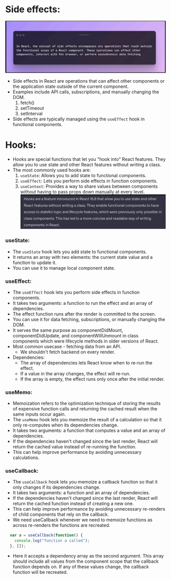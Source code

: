 # Side effects:
![alt text](image-2.png)
- Side effects in React are operations that can affect other components or the application state outside of the current component.
- Examples include API calls, subscriptions, and manually changing the DOM.
  1. fetch()
  2. setTimeout
  3. setInterval
- Side effects are typically managed using the `useEffect` hook in functional components.

# Hooks: 
- Hooks are special functions that let you "hook into" React features. They allow you to use state and other React features without writing a class.
- The most commonly used hooks are:
  1. `useState`: Allows you to add state to functional components.
  2. `useEffect`: Lets you perform side effects in function components.
  3. `useContext`: Provides a way to share values between components without having to pass props down manually at every level.
  ![alt text](image-3.png)

### useState:
- The `useState` hook lets you add state to functional components.
- It returns an array with two elements: the current state value and a function to update it.
- You can use it to manage local component state.

### useEffect:
- The `useEffect` hook lets you perform side effects in function components.
- It takes two arguments: a function to run the effect and an array of dependencies.
- The effect function runs after the render is committed to the screen.
- You can use it for data fetching, subscriptions, or manually changing the DOM.
- It serves the same purpose as componentDidMount, componentDidUpdate, and componentWillUnmount in class components which were lifecycle methods in older versions of React.
- Most common usecase - fetching data from an API.
  - We shouldn't fetch backend on every render.
- Dependencies:
  - The array of dependencies lets React know when to re-run the effect.
  - If a value in the array changes, the effect will re-run.
  - If the array is empty, the effect runs only once after the initial render.

### useMemo:
- Memoization refers to the optimization technique of storing the results of expensive function calls and returning the cached result when the same inputs occur again.
- The `useMemo` hook lets you memoize the result of a calculation so that it only re-computes when its dependencies change.
- It takes two arguments: a function that computes a value and an array of dependencies.
- If the dependencies haven't changed since the last render, React will return the cached value instead of re-running the function.
- This can help improve performance by avoiding unnecessary calculations.

### useCallback:
- The `useCallback` hook lets you memoize a callback function so that it only changes if its dependencies change.
- It takes two arguments: a function and an array of dependencies.
- If the dependencies haven't changed since the last render, React will return the cached function instead of creating a new one.
- This can help improve performance by avoiding unnecessary re-renders of child components that rely on the callback.
- We need useCallback whenever we need to memoize functions as across re-renders the functions are recreated.
```jsx
  var a = useCallback(function() {
    console.log("function a called");
  }, []);
```
- Here it accepts a dependency array as the second argument. This array should include all values from the component scope that the callback function depends on. If any of these values change, the callback function will be recreated.
